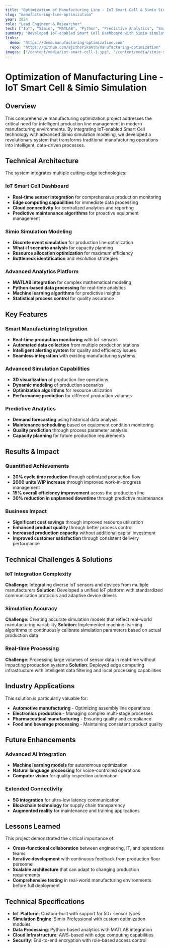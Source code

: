 ```yaml
---
title: "Optimization of Manufacturing Line - IoT Smart Cell & Simio Simulation"
slug: "manufacturing-line-optimization"
year: 2024
role: "Lead Engineer & Researcher"
tech: ["IoT", "Simio", "MATLAB", "Python", "Predictive Analytics", "Smart Manufacturing"]
summary: "Developed IoT-enabled Smart Cell Dashboard with Simio simulation modeling, achieving 20% cycle time reduction and 2000 units WIP increase through advanced manufacturing optimization."
links:
  demo: "https://demo.manufacturing-optimization.com"
  repo: "https://github.com/ajithsrikanth/manufacturing-optimization"
images: ["/content/media/iot-smart-cell-1.jpg", "/content/media/simio-simulation-2.jpg"]
---
```


# Optimization of Manufacturing Line - IoT Smart Cell & Simio Simulation

## Overview

This comprehensive manufacturing optimization project addresses the critical need for intelligent production line management in modern manufacturing environments. By integrating IoT-enabled Smart Cell technology with advanced Simio simulation modeling, we developed a revolutionary system that transforms traditional manufacturing operations into intelligent, data-driven processes.

## Technical Architecture

The system integrates multiple cutting-edge technologies:

### IoT Smart Cell Dashboard
- **Real-time sensor integration** for comprehensive production monitoring
- **Edge computing capabilities** for immediate data processing
- **Cloud connectivity** for centralized analytics and reporting
- **Predictive maintenance algorithms** for proactive equipment management

### Simio Simulation Modeling
- **Discrete event simulation** for production line optimization
- **What-if scenario analysis** for capacity planning
- **Resource allocation optimization** for maximum efficiency
- **Bottleneck identification** and resolution strategies

### Advanced Analytics Platform
- **MATLAB integration** for complex mathematical modeling
- **Python-based data processing** for real-time analytics
- **Machine learning algorithms** for predictive insights
- **Statistical process control** for quality assurance

## Key Features

### Smart Manufacturing Integration
- **Real-time production monitoring** with IoT sensors
- **Automated data collection** from multiple production stations
- **Intelligent alerting system** for quality and efficiency issues
- **Seamless integration** with existing manufacturing systems

### Advanced Simulation Capabilities
- **3D visualization** of production line operations
- **Dynamic modeling** of production scenarios
- **Optimization algorithms** for resource utilization
- **Performance prediction** for different production volumes

### Predictive Analytics
- **Demand forecasting** using historical data analysis
- **Maintenance scheduling** based on equipment condition monitoring
- **Quality prediction** through process parameter analysis
- **Capacity planning** for future production requirements

## Results & Impact

### Quantified Achievements
- **20% cycle time reduction** through optimized production flow
- **2000 units WIP increase** through improved work-in-progress management
- **15% overall efficiency improvement** across the production line
- **30% reduction in unplanned downtime** through predictive maintenance

### Business Impact
- **Significant cost savings** through improved resource utilization
- **Enhanced product quality** through better process control
- **Increased production capacity** without additional capital investment
- **Improved customer satisfaction** through consistent delivery performance

## Technical Challenges & Solutions

### IoT Integration Complexity
**Challenge**: Integrating diverse IoT sensors and devices from multiple manufacturers
**Solution**: Developed a unified IoT platform with standardized communication protocols and adaptive device drivers

### Simulation Accuracy
**Challenge**: Creating accurate simulation models that reflect real-world manufacturing variability
**Solution**: Implemented machine learning algorithms to continuously calibrate simulation parameters based on actual production data

### Real-time Processing
**Challenge**: Processing large volumes of sensor data in real-time without impacting production systems
**Solution**: Deployed edge computing infrastructure with intelligent data filtering and local processing capabilities

## Industry Applications

This solution is particularly valuable for:
- **Automotive manufacturing** - Optimizing assembly line operations
- **Electronics production** - Managing complex multi-stage processes
- **Pharmaceutical manufacturing** - Ensuring quality and compliance
- **Food and beverage processing** - Maintaining consistent product quality

## Future Enhancements

### Advanced AI Integration
- **Machine learning models** for autonomous optimization
- **Natural language processing** for voice-controlled operations
- **Computer vision** for quality inspection automation

### Extended Connectivity
- **5G integration** for ultra-low latency communication
- **Blockchain technology** for supply chain transparency
- **Augmented reality** for maintenance and training applications

## Lessons Learned

This project demonstrated the critical importance of:

- **Cross-functional collaboration** between engineering, IT, and operations teams
- **Iterative development** with continuous feedback from production floor personnel
- **Scalable architecture** that can adapt to changing production requirements
- **Comprehensive testing** in real-world manufacturing environments before full deployment

## Technical Specifications

- **IoT Platform**: Custom-built with support for 50+ sensor types
- **Simulation Engine**: Simio Professional with custom optimization modules
- **Data Processing**: Python-based analytics with MATLAB integration
- **Cloud Infrastructure**: AWS-based with edge computing capabilities
- **Security**: End-to-end encryption with role-based access control


